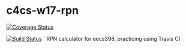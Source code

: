 # c4cs-w17-rpn
[![Coverage Status](https://coveralls.io/repos/github/mschwieb/c4cs-w17-rpn/badge.svg?branch=master)](https://coveralls.io/github/mschwieb/c4cs-w17-rpn?branch=master)

[![Build Status](https://travis-ci.org/mschwieb/c4cs-w17-rpn.svg?branch=master)](https://travis-ci.org/mschwieb/c4cs-w17-rpn)
`
RPN calculator for eecs398, practicing using Travis CI
